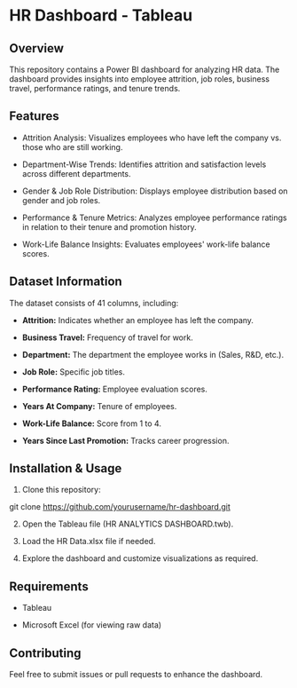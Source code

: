 
# HR Dashboard - Tableau

## Overview

This repository contains a Power BI dashboard for analyzing HR data. The dashboard provides insights into employee attrition, job roles, business travel, performance ratings, and tenure trends.

## Features

* Attrition Analysis: Visualizes employees who have left the company vs. those who are still working.

* Department-Wise Trends: Identifies attrition and satisfaction levels across different departments.

* Gender & Job Role Distribution: Displays employee distribution based on gender and job roles.

* Performance & Tenure Metrics: Analyzes employee performance ratings in relation to their tenure and promotion history.

* Work-Life Balance Insights: Evaluates employees' work-life balance scores.

## Dataset Information

The dataset consists of 41 columns, including:

* **Attrition:** Indicates whether an employee has left the company.

* **Business Travel:** Frequency of travel for work.

* **Department:** The department the employee works in (Sales, R&D, etc.).

* **Job Role:** Specific job titles.

* **Performance Rating:** Employee evaluation scores.

* **Years At Company:** Tenure of employees.

* **Work-Life Balance:** Score from 1 to 4.

* **Years Since Last Promotion:** Tracks career progression.

## Installation & Usage

1. Clone this repository:

git clone https://github.com/yourusername/hr-dashboard.git

2. Open the Tableau file (HR ANALYTICS DASHBOARD.twb).

3. Load the HR Data.xlsx file if needed.

4. Explore the dashboard and customize visualizations as required.

## Requirements

* Tableau

* Microsoft Excel (for viewing raw data)

## Contributing

Feel free to submit issues or pull requests to enhance the dashboard.
